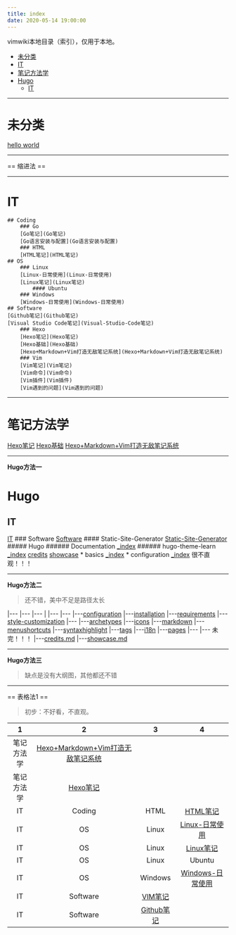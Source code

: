```yaml
---
title: index
date: 2020-05-14 19:00:00
---
```


vimwiki本地目录（索引），仅用于本地。


<!-- vim-markdown-toc Redcarpet -->

+ [未分类](#未分类)
+ [IT](#it)
+ [笔记方法学](#笔记方法学)
+ [Hugo](#hugo)
    * [IT](#it)

<!-- vim-markdown-toc -->

<!-- more -->

------------------------------------------------------------------------------------------------

# 未分类
[hello world](hello-world)

---

== 缩进法 ==

---

# IT
	## Coding
		### Go
		[Go笔记](Go笔记)
		[Go语言安装与配置](Go语言安装与配置)
		### HTML
		[HTML笔记](HTML笔记)
	## OS
		### Linux
		[Linux-日常使用](Linux-日常使用)
		[Linux笔记](Linux笔记)
			#### Ubuntu
		### Windows
		[Windows-日常使用](Windows-日常使用)
	## Software
	[Github笔记](Github笔记)
	[Visual Studio Code笔记](Visual-Studio-Code笔记)
		### Hexo
		[Hexo笔记](Hexo笔记)
		[Hexo基础](Hexo基础)
		[Hexo+Markdown+Vim打造无敌笔记系统](Hexo+Markdown+Vim打造无敌笔记系统)
		### Vim
		[Vim笔记](Vim笔记)
		[Vim命令](Vim命令)
		[Vim插件](Vim插件)
		[Vim遇到的问题](Vim遇到的问题)

---

# 笔记方法学
[Hexo笔记](Hexo笔记)
[Hexo基础](Hexo基础)
[Hexo+Markdown+Vim打造无敌笔记系统](Hexo+Markdown+Vim打造无敌笔记系统)

---

**Hugo方法一**

# Hugo

## IT
[IT](../../../../Hugo/blog/content/IT/_index)
    ### Software
    [Software](../../../../Hugo/blog/content/IT/Software/_index)
        #### Static-Site-Generator
        [Static-Site-Generator](../../../../Hugo/blog/content/IT/Software/Static-Site-Generator/_index)
            ##### Hugo
            ###### Documentation
            [_index](../../../../Hugo/blog/content/IT/Software/Static-Site-Generator/Hugo-Documentation/_index)
            ###### hugo-theme-learn
            [_index](../../../../Hugo/blog/content/IT/Software/Static-Site-Generator/hugo-theme-learn/_index)
            [credits](../../../../Hugo/blog/content/IT/Software/Static-Site-Generator/hugo-theme-learn/credits)
            [showcase](../../../../Hugo/blog/content/IT/Software/Static-Site-Generator/hugo-theme-learn/showcase)
                * basics
                [_index](../../../../Hugo/blog/content/IT/Software/Static-Site-Generator/hugo-theme-learn/basics/_index)
                    * configuration
                    [_index](../../../../Hugo/blog/content/IT/Software/Static-Site-Generator/hugo-theme-learn/basics/configuration/_index)
很不直观！！！ 

--- 

**Hugo方法二**

> 还不错，美中不足是路径太长

[<IT>](../../../../Hugo/blog/content/IT/_index)
|---[<Software>](../../../../Hugo/blog/content/IT/Software/_index)
    |---[<Static-Site-Generator>](../../../../Hugo/blog/content/IT/Software/Static-Site-Generator/_index)
        |---[<Hugo-Documentation>](../../../../Hugo/blog/content/IT/Software/Static-Site-Generator/Hugo-Documentation/_index)
        |
        |---[<hugo-theme-learn>](../../../../Hugo/blog/content/IT/Software/Static-Site-Generator/hugo-theme-learn/_index)
            |---[<basics>](../../../../Hugo/blog/content/IT/Software/Static-Site-Generator/hugo-theme-learn/basics/_index)
                |---[configuration](../../../../Hugo/blog/content/IT/Software/Static-Site-Generator/hugo-theme-learn/basics/configuration/_index)
                |---[installation](../../../../Hugo/blog/content/IT/Software/Static-Site-Generator/hugo-theme-learn/basics/installation/_index)
                |---[requirements](../../../../Hugo/blog/content/IT/Software/Static-Site-Generator/hugo-theme-learn/basics/requirements/_index)
                |---[style-customization](../../../../Hugo/blog/content/IT/Software/Static-Site-Generator/hugo-theme-learn/basics/style-customization/_index)
            |---[<cont>](../../../../Hugo/blog/content/IT/Software/Static-Site-Generator/hugo-theme-learn/cont/_index)
                |---[archetypes](../../../../Hugo/blog/content/IT/Software/Static-Site-Generator/hugo-theme-learn/cont/archetypes)
                |---[icons](../../../../Hugo/blog/content/IT/Software/Static-Site-Generator/hugo-theme-learn/cont/icons)
                |---[markdown](../../../../Hugo/blog/content/IT/Software/Static-Site-Generator/hugo-theme-learn/cont/markdown)
                |---[menushortcuts](../../../../Hugo/blog/content/IT/Software/Static-Site-Generator/hugo-theme-learn/cont/menushortcuts)
                |---[syntaxhighlight](../../../../Hugo/blog/content/IT/Software/Static-Site-Generator/hugo-theme-learn/cont/syntaxhighlight)
                |---[tags](../../../../Hugo/blog/content/IT/Software/Static-Site-Generator/hugo-theme-learn/cont/tags)
                |---[i18n](../../../../Hugo/blog/content/IT/Software/Static-Site-Generator/hugo-theme-learn/cont/i18n/_index)
                |---[pages](../../../../Hugo/blog/content/IT/Software/Static-Site-Generator/hugo-theme-learn/cont/pages/_index)
            |---[<shortcodes>](../../../../Hugo/blog/content/IT/Software/Static-Site-Generator/hugo-theme-learn/shortcodes/_index)
                |--- 未完！！！
            |---[credits.md](../../../../Hugo/blog/content/IT/Software/Static-Site-Generator/hugo-theme-learn/credits)
            |---[showcase.md](../../../../Hugo/blog/content/IT/Software/Static-Site-Generator/hugo-theme-learn/showcase)

---

**Hugo方法三**

> 缺点是没有大纲图，其他都还不错

[<IT>](../../../../Hugo/blog/content/IT/_index)

---

== 表格法1 ==

> 初步：不好看，不直观。

|     1      |                                   2                                    |            3             |                  4                   |
|:----------:|:----------------------------------------------------------------------:|:------------------------:|:------------------------------------:|
| 笔记方法学 | [Hexo+Markdown+Vim打造无敌笔记系统](Hexo+Markdown+Vim打造无敌笔记系统) |                          |                                      |
| 笔记方法学 |                          [Hexo笔记](Hexo笔记)                          |                          |                                      |
|     IT     |                                 Coding                                 |           HTML           |         [HTML笔记](HTML笔记)         |
|     IT     |                                   OS                                   |          Linux           |   [Linux-日常使用](Linux-日常使用)   |
|     IT     |                                   OS                                   |          Linux           |        [Linux笔记](Linux笔记)        |
|     IT     |                                   OS                                   |          Linux           |                Ubuntu                |
|     IT     |                                   OS                                   |         Windows          | [Windows-日常使用](Windows-日常使用) |
|     IT     |                                Software                                |    [VIM笔记](VIM笔记)    |                                      |
|     IT     |                                Software                                | [Github笔记](Github笔记) |                                      |



